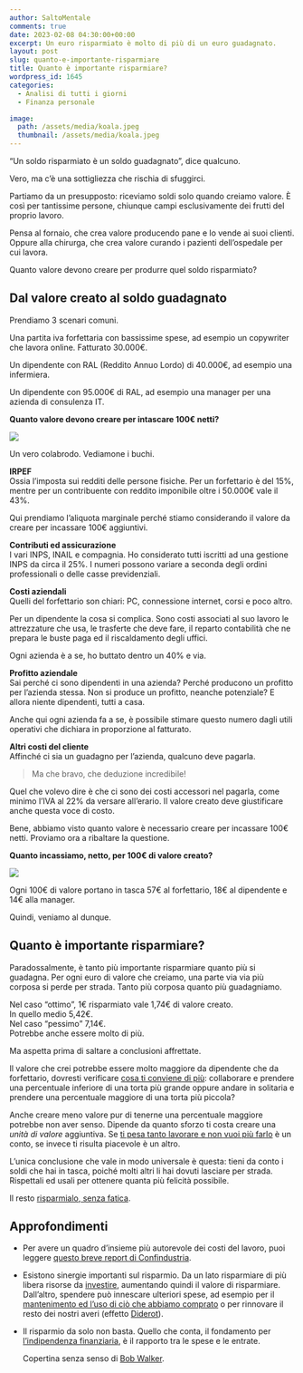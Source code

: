 ```yaml
---
author: SaltoMentale
comments: true
date: 2023-02-08 04:30:00+00:00
excerpt: Un euro risparmiato è molto di più di un euro guadagnato.
layout: post
slug: quanto-e-importante-risparmiare
title: Quanto è importante risparmiare?
wordpress_id: 1645
categories:
  - Analisi di tutti i giorni
  - Finanza personale

image:
  path: /assets/media/koala.jpeg
  thumbnail: /assets/media/koala.jpeg
---
```


“Un soldo risparmiato è un soldo guadagnato”, dice qualcuno.

Vero, ma c’è una sottigliezza che rischia di sfuggirci.

Partiamo da un presupposto: riceviamo soldi solo quando creiamo valore. È così per tantissime persone, chiunque campi esclusivamente dei frutti del proprio lavoro.

Pensa al fornaio, che crea valore producendo pane e lo vende ai suoi clienti. Oppure alla chirurga, che crea valore curando i pazienti dell’ospedale per cui lavora.

Quanto valore devono creare per produrre quel soldo risparmiato?

## Dal valore creato al soldo guadagnato

Prendiamo 3 scenari comuni.

Una partita iva forfettaria con bassissime spese, ad esempio un copywriter che lavora online. Fatturato 30.000€.

Un dipendente con RAL (Reddito Annuo Lordo) di 40.000€, ad esempio una infermiera.

Un dipendente con 95.000€ di RAL, ad esempio una manager per una azienda di consulenza IT.

**Quanto valore devono creare per intascare 100€ netti?**

![]({{site.baseurl}}/assets/media/04F0B3A9-D16E-4256-94FF-E9F38D707AAD.png)

Un vero colabrodo. Vediamone i buchi.

**IRPEF**  
Ossia l’imposta sui redditi delle persone fisiche. Per un forfettario è del 15%, mentre per un contribuente con reddito imponibile oltre i 50.000€ vale il 43%.

Qui prendiamo l’aliquota marginale perché stiamo considerando il valore da creare per incassare 100€ aggiuntivi.

**Contributi ed assicurazione**  
I vari INPS, INAIL e compagnia. Ho considerato tutti iscritti ad una gestione INPS da circa il 25%. I numeri possono variare a seconda degli ordini professionali o delle casse previdenziali.

**Costi aziendali**  
Quelli del forfettario son chiari: PC, connessione internet, corsi e poco altro.

Per un dipendente la cosa si complica. Sono costi associati al suo lavoro le attrezzature che usa, le trasferte che deve fare, il reparto contabilità che ne prepara le buste paga ed il riscaldamento degli uffici.

Ogni azienda è a se, ho buttato dentro un 40% e via.

**Profitto aziendale**  
Sai perché ci sono dipendenti in una azienda? Perché producono un profitto per l’azienda stessa. Non si produce un profitto, neanche potenziale? E allora niente dipendenti, tutti a casa.

Anche qui ogni azienda fa a se, è possibile stimare questo numero dagli utili operativi che dichiara in proporzione al fatturato.

**Altri costi del cliente**  
Affinché ci sia un guadagno per l’azienda, qualcuno deve pagarla.

> Ma che bravo, che deduzione incredibile!


Quel che volevo dire è che ci sono dei costi accessori nel pagarla, come minimo l’IVA al 22% da versare all’erario. Il valore creato deve giustificare anche questa voce di costo.

Bene, abbiamo visto quanto valore è necessario creare per incassare 100€ netti. Proviamo ora a ribaltare la questione.

**Quanto incassiamo, netto, per 100€ di valore creato?**

![]({{site.baseurl}}/assets/media/image.png)

Ogni 100€ di valore portano in tasca 57€ al forfettario, 18€ al dipendente e 14€ alla manager.

Quindi, veniamo al dunque.

## Quanto è importante risparmiare?

Paradossalmente, è tanto più importante risparmiare quanto più si guadagna. Per ogni euro di valore che creiamo, una parte via via più corposa si perde per strada. Tanto più corposa quanto più guadagniamo.

Nel caso “ottimo”, 1€ risparmiato vale 1,74€ di valore creato.  
In quello medio 5,42€.  
Nel caso “pessimo” 7,14€.  
Potrebbe anche essere molto di più.

Ma aspetta prima di saltare a conclusioni affrettate.

Il valore che crei potrebbe essere molto maggiore da dipendente che da forfettario, dovresti verificare [cosa ti conviene di più](/ottenere-di-piu/): collaborare e prendere una percentuale inferiore di una torta più grande oppure andare in solitaria e prendere una percentuale maggiore di una torta più piccola?

Anche creare meno valore pur di tenerne una percentuale maggiore potrebbe non aver senso. Dipende da quanto sforzo ti costa creare una _unità di valore_ aggiuntiva. Se [ti pesa tanto lavorare e non vuoi più farlo](/non-voglio-lavorare-troppo/) è un conto, se invece ti risulta piacevole è un altro.

L’unica conclusione che vale in modo universale è questa: tieni da conto i soldi che hai in tasca, poiché molti altri li hai dovuti lasciare per strada. Rispettali ed usali per ottenere quanta più felicità possibile.

Il resto [risparmialo, senza fatica](/risparmiare-senza-fatica/).

## Approfondimenti

- Per avere un quadro d’insieme più autorevole dei costi del lavoro, puoi leggere [questo breve report di Confindustria](https://www.confindustria.it/home/centro-studi/temi-di-ricerca/valutazione-delle-politiche-pubbliche/dettaglio/costo-del-lavoro-Italia).
- Esistono sinergie importanti sul risparmio. Da un lato risparmiare di più libera risorse da [investire](/investire-spendere-o-speculare/), aumentando quindi il valore di risparmiare. Dall’altro, spendere può innescare ulteriori spese, ad esempio per il [mantenimento ed l’uso di ciò che abbiamo comprato](/televisione-quanto-costa-davvero/) o per rinnovare il resto dei nostri averi (effetto [Diderot](/effetto-diderot/)).
- Il risparmio da solo non basta. Quello che conta, il fondamento per [l’indipendenza finanziaria](/indipendenza-finanziaria/), è il rapporto tra le spese e le entrate.

  Copertina senza senso di <a href="https://unsplash.com/@bwalk2895?utm_source=unsplash&utm_medium=referral&utm_content=creditCopyText">Bob Walker</a>.
